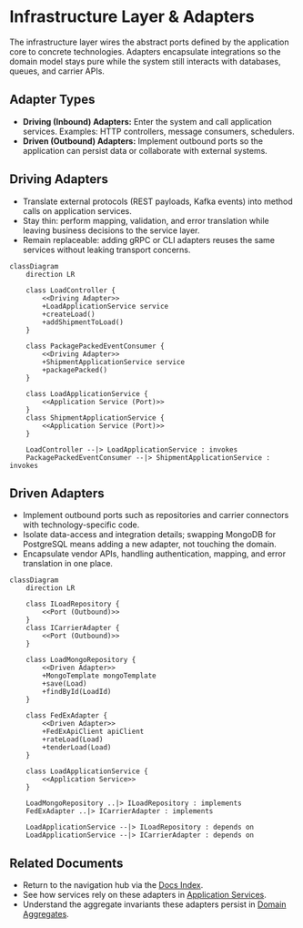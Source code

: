 # Infrastructure Layer & Adapters

The infrastructure layer wires the abstract ports defined by the application core to concrete technologies. Adapters encapsulate integrations so the domain model stays pure while the system still interacts with databases, queues, and carrier APIs.

## Adapter Types

- **Driving (Inbound) Adapters:** Enter the system and call application services. Examples: HTTP controllers, message consumers, schedulers.
- **Driven (Outbound) Adapters:** Implement outbound ports so the application can persist data or collaborate with external systems.

## Driving Adapters

- Translate external protocols (REST payloads, Kafka events) into method calls on application services.
- Stay thin: perform mapping, validation, and error translation while leaving business decisions to the service layer.
- Remain replaceable: adding gRPC or CLI adapters reuses the same services without leaking transport concerns.

```mermaid
classDiagram
    direction LR

    class LoadController {
        <<Driving Adapter>>
        +LoadApplicationService service
        +createLoad()
        +addShipmentToLoad()
    }

    class PackagePackedEventConsumer {
        <<Driving Adapter>>
        +ShipmentApplicationService service
        +packagePacked()
    }

    class LoadApplicationService {
        <<Application Service (Port)>>
    }
    class ShipmentApplicationService {
        <<Application Service (Port)>>
    }

    LoadController --|> LoadApplicationService : invokes
    PackagePackedEventConsumer --|> ShipmentApplicationService : invokes
```

## Driven Adapters

- Implement outbound ports such as repositories and carrier connectors with technology-specific code.
- Isolate data-access and integration details; swapping MongoDB for PostgreSQL means adding a new adapter, not touching the domain.
- Encapsulate vendor APIs, handling authentication, mapping, and error translation in one place.

```mermaid
classDiagram
    direction LR

    class ILoadRepository {
        <<Port (Outbound)>>
    }
    class ICarrierAdapter {
        <<Port (Outbound)>>
    }

    class LoadMongoRepository {
        <<Driven Adapter>>
        +MongoTemplate mongoTemplate
        +save(Load)
        +findById(LoadId)
    }

    class FedExAdapter {
        <<Driven Adapter>>
        +FedExApiClient apiClient
        +rateLoad(Load)
        +tenderLoad(Load)
    }

    class LoadApplicationService {
        <<Application Service>>
    }

    LoadMongoRepository ..|> ILoadRepository : implements
    FedExAdapter ..|> ICarrierAdapter : implements

    LoadApplicationService --|> ILoadRepository : depends on
    LoadApplicationService --|> ICarrierAdapter : depends on
```

## Related Documents

- Return to the navigation hub via the [Docs Index](../README.md).
- See how services rely on these adapters in [Application Services](./application-services.md).
- Understand the aggregate invariants these adapters persist in [Domain Aggregates](./aggregates.md).
